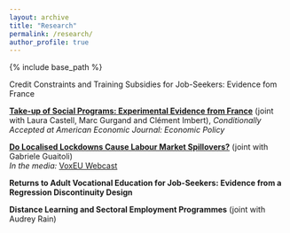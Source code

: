 ```yaml
---
layout: archive
title: "Research"
permalink: /research/
author_profile: true
---
```


{% include base_path %}

Credit Constraints and Training Subsidies for Job-Seekers: Evidence fom France

**[Take-up of Social Programs: Experimental Evidence from France](/files/20240625_CGIT.pdf)** (joint with Laura Castell, Marc Gurgand and Clément Imbert), *Conditionally Accepted at American Economic Journal: Economic Policy*

**[Do Localised Lockdowns Cause Labour Market Spillovers?](/files/guaitoli_tochev_2022.pdf)** (joint with Gabriele Guaitoli)  <br>
*In the media:* [VoxEU Webcast](https://cepr.org/voxeu/vox-webcasts/external-effects-local-lockdowns-evidence-us)

**Returns to Adult Vocational Education for Job-Seekers: Evidence from a Regression Discontinuity Design**

**Distance Learning and Sectoral Employment Programmes** (joint with Audrey Rain)
